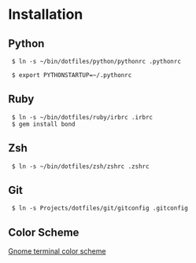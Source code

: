 # Installation

## Python

```
 $ ln -s ~/bin/dotfiles/python/pythonrc .pythonrc

 $ export PYTHONSTARTUP=~/.pythonrc
```
## Ruby 

```
 $ ln -s ~/bin/dotfiles/ruby/irbrc .irbrc
 $ gem install bond

```
## Zsh
```
 $ ln -s ~/bin/dotfiles/zsh/zshrc .zshrc
```

## Git

```
 $ ln -s Projects/dotfiles/git/gitconfig .gitconfig
```


## Color Scheme
[Gnome terminal color scheme](http://mayccoll.github.io/Gogh/)


